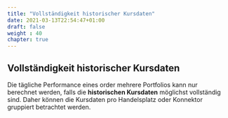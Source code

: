 ```yaml
---
title: "Vollständigkeit historischer Kursdaten"
date: 2021-03-13T22:54:47+01:00
draft: false
weight : 40
chapter: true
---
```

## Vollständigkeit historischer Kursdaten
Die tägliche Performance eines order mehrere Portfolios kann nur berechnet werden, falls die **historischen Kursdaten** möglichst vollständig sind. Daher können die Kursdaten pro Handelsplatz oder Konnektor gruppiert betrachtet werden.